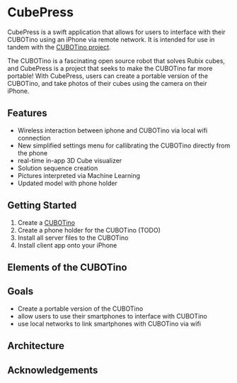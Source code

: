 # CubePress
CubePress is a swift application that allows for users to interface with their CUBOTino using an iPhone via remote network. It is intended for use in tandem with the [CUBOTino project](https://github.com/AndreaFavero71/CUBOTino_base_version).

The CUBOTino is a fascinating open source robot that solves Rubix cubes, and CubePress is a project that seeks to make the CUBOTino far more portable! With CubePress, users can create a portable version of the CUBOTino, and take photos of their cubes using the camera on their iPhone.

## Features
- Wireless interaction between iphone and CUBOTino via local wifi connection
- New simplified settings menu for callibrating the CUBOTino directly from the phone
- real-time in-app 3D Cube visualizer
- Solution sequence creation
- Pictures interpreted via Machine Learning
- Updated model with phone holder
 
## Getting Started
1. Create a [CUBOTino](https://github.com/AndreaFavero71/CUBOTino_base_version)
2. Create a phone holder for the CUBOTino (TODO)
3. Install all server files to the CUBOTino
4. Install client app onto your iPhone

## Elements of the CUBOTino

## Goals
- Create a portable version of the CUBOTino
- allow users to use their smartphones to interface with CUBOTino
- use local networks to link smartphones with CUBOTino via wifi

## Architecture

## Acknowledgements
